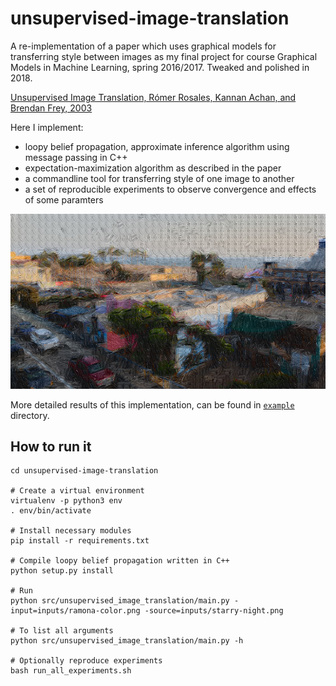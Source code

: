 # unsupervised-image-translation
A re-implementation of a paper which uses graphical models for transferring style between images
as my final project for course Graphical Models in Machine Learning, spring 2016/2017. Tweaked and polished in 2018.

[Unsupervised Image Translation, Rómer Rosales, Kannan Achan, and Brendan Frey, 2003](http://people.csail.mit.edu/romer/papers/RosalesAchanFrey_ICCV03.pdf)

Here I implement:
  - loopy belief propagation, approximate inference algorithm using message passing in C++
  - expectation-maximization algorithm as described in the paper
  - a commandline tool for transferring style of one image to another
  - a set of reproducible experiments to observe convergence and effects of some paramters

![Example output](https://github.com/maaario/unsupervised-image-translation/blob/master/example/5.png)

More detailed results of this implementation, can be found in [`example`](https://github.com/maaario/unsupervised-image-translation/blob/master/example) directory.

## How to run it
```
cd unsupervised-image-translation

# Create a virtual environment
virtualenv -p python3 env
. env/bin/activate

# Install necessary modules
pip install -r requirements.txt

# Compile loopy belief propagation written in C++
python setup.py install

# Run
python src/unsupervised_image_translation/main.py -input=inputs/ramona-color.png -source=inputs/starry-night.png

# To list all arguments
python src/unsupervised_image_translation/main.py -h

# Optionally reproduce experiments
bash run_all_experiments.sh
```
